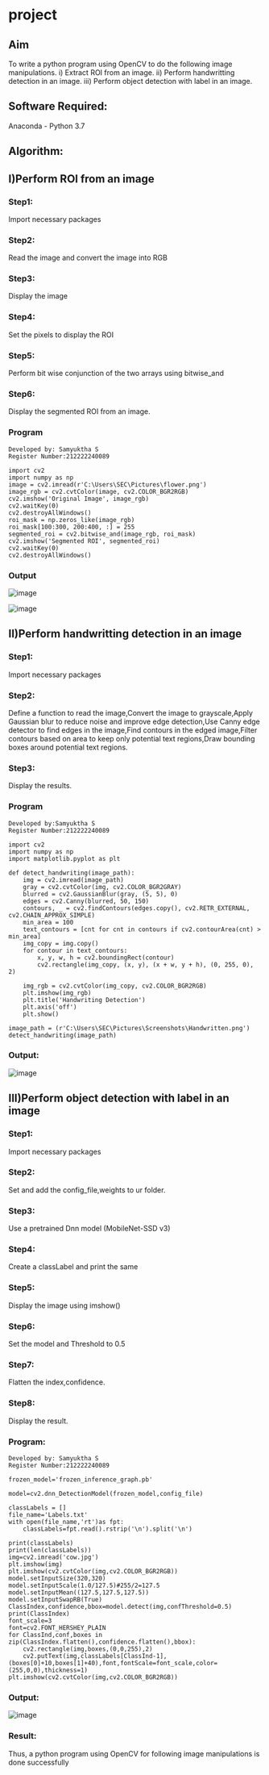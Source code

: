 # project
## Aim
To write a python program using OpenCV to do the following image manipulations.
i) Extract ROI from  an image.
ii) Perform handwritting detection in an image.
iii) Perform object detection with label in an image.
## Software Required:
Anaconda - Python 3.7
## Algorithm:
## I)Perform ROI from an image
### Step1:
Import necessary packages 
### Step2:
Read the image and convert the image into RGB
### Step3:
Display the image
### Step4:
Set the pixels to display the ROI 
### Step5:
Perform bit wise conjunction of the two arrays  using bitwise_and 
### Step6:
Display the segmented ROI from an image.

### Program
```
Developed by: Samyuktha S
Register Number:212222240089
```
```
import cv2
import numpy as np
image = cv2.imread(r'C:\Users\SEC\Pictures\flower.png')
image_rgb = cv2.cvtColor(image, cv2.COLOR_BGR2RGB)
cv2.imshow('Original Image', image_rgb)
cv2.waitKey(0)
cv2.destroyAllWindows()
roi_mask = np.zeros_like(image_rgb)
roi_mask[100:300, 200:400, :] = 255  
segmented_roi = cv2.bitwise_and(image_rgb, roi_mask)
cv2.imshow('Segmented ROI', segmented_roi)
cv2.waitKey(0)
cv2.destroyAllWindows()
```

### Output

![image](https://github.com/SamyukthaSreenivasan/project/assets/119475703/1a77a9b3-f431-482d-8f09-d5933387839a)

![image](https://github.com/SamyukthaSreenivasan/project/assets/119475703/2cae481e-3eef-410b-9e06-eb2f3eded06b)

## II)Perform handwritting detection in an image
### Step1:
Import necessary packages 
### Step2:
Define a function to read the image,Convert the image to grayscale,Apply Gaussian blur to reduce noise and improve edge detection,Use Canny edge detector to find edges in the image,Find contours in the edged image,Filter contours based on area to keep only potential text regions,Draw bounding boxes around potential text regions.
### Step3:
Display the results.

### Program
```
Developed by:Samyuktha S
Register Number:212222240089
```
```
import cv2
import numpy as np
import matplotlib.pyplot as plt

def detect_handwriting(image_path):
    img = cv2.imread(image_path)
    gray = cv2.cvtColor(img, cv2.COLOR_BGR2GRAY)
    blurred = cv2.GaussianBlur(gray, (5, 5), 0)
    edges = cv2.Canny(blurred, 50, 150)
    contours, _ = cv2.findContours(edges.copy(), cv2.RETR_EXTERNAL, cv2.CHAIN_APPROX_SIMPLE)
    min_area = 100
    text_contours = [cnt for cnt in contours if cv2.contourArea(cnt) > min_area]
    img_copy = img.copy()
    for contour in text_contours:
        x, y, w, h = cv2.boundingRect(contour)
        cv2.rectangle(img_copy, (x, y), (x + w, y + h), (0, 255, 0), 2)
        
    img_rgb = cv2.cvtColor(img_copy, cv2.COLOR_BGR2RGB)
    plt.imshow(img_rgb)
    plt.title('Handwriting Detection')
    plt.axis('off')
    plt.show()
    
image_path = (r'C:\Users\SEC\Pictures\Screenshots\Handwritten.png')
detect_handwriting(image_path)
```
### Output:

![image](https://github.com/SamyukthaSreenivasan/project/assets/119475703/a51e89c1-f275-4cb9-9fd5-e7cfa50f653a)

## III)Perform object detection with label in an image
### Step1:
Import necessary packages 
### Step2:
Set and add the config_file,weights to ur folder.
### Step3:
Use a pretrained Dnn model (MobileNet-SSD v3)
### Step4:
Create a classLabel and print the same
### Step5:
Display the image using imshow()
### Step6:
Set the model and Threshold to 0.5
### Step7:
Flatten the index,confidence.
### Step8:
Display the result.

### Program:
```
Developed by: Samyuktha S
Register Number:212222240089
```
``` config_file='ssd_mobilenet_v3_large_coco_2020_01_14.pbtxt'
frozen_model='frozen_inference_graph.pb'

model=cv2.dnn_DetectionModel(frozen_model,config_file)

classLabels = []
file_name='Labels.txt'
with open(file_name,'rt')as fpt:
    classLabels=fpt.read().rstrip('\n').split('\n')

print(classLabels)
print(len(classLabels))
img=cv2.imread('cow.jpg')
plt.imshow(img)
plt.imshow(cv2.cvtColor(img,cv2.COLOR_BGR2RGB))
model.setInputSize(320,320)
model.setInputScale(1.0/127.5)#255/2=127.5
model.setInputMean((127.5,127.5,127.5))
model.setInputSwapRB(True)
ClassIndex,confidence,bbox=model.detect(img,confThreshold=0.5)
print(ClassIndex)
font_scale=3
font=cv2.FONT_HERSHEY_PLAIN
for ClassInd,conf,boxes in zip(ClassIndex.flatten(),confidence.flatten(),bbox):
    cv2.rectangle(img,boxes,(0,0,255),2)
    cv2.putText(img,classLabels[ClassInd-1],(boxes[0]+10,boxes[1]+40),font,fontScale=font_scale,color=(255,0,0),thickness=1)
plt.imshow(cv2.cvtColor(img,cv2.COLOR_BGR2RGB))
```
### Output:
![image](https://github.com/SamyukthaSreenivasan/project/assets/119475703/f6ccdda6-f44e-4e82-8c8e-9fe55dd10f5c)

### Result:
Thus, a python program using OpenCV for following image manipulations is done successfully


